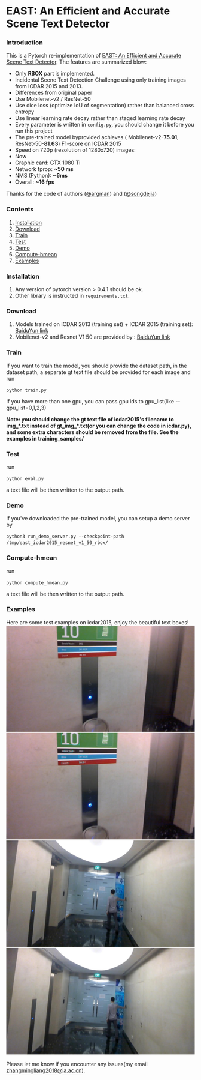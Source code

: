 # EAST: An Efficient and Accurate Scene Text Detector

### Introduction
This is a Pytorch re-implementation of [EAST: An Efficient and Accurate Scene Text Detector](https://arxiv.org/abs/1704.03155v2).
The features are summarized blow:
+ Only **RBOX** part is implemented.
+ Incidental Scene Text Detection Challenge using only training images from ICDAR 2015 and 2013.
+ Differences from original paper
 + Use Mobilenet-v2 / ResNet-50
 + Use dice loss (optimize IoU of segmentation) rather than balanced cross entropy
 + Use linear learning rate decay rather than staged learning rate decay
+ Every parameter is written in `config.py`, you should change it before you run this project
+ The pre-trained model byprovided achieves ( Mobilenet-v2-**75.01**, ResNet-50-**81.63**) F1-score on ICDAR 2015
+ Speed on 720p (resolution of 1280x720) images:
 + Now
  + Graphic card: GTX 1080 Ti
  + Network fprop: **~50 ms**
  + NMS (Python): **~6ms**
  + Overall: **~16 fps**

Thanks for the code of authors ([@argman](https://github.com/argman)) and ([@songdejia](https://github.com/songdejia))

### Contents
1. [Installation](#installation)
2. [Download](#download)
3. [Train](#train)
4. [Test](#test)
5. [Demo](#demo)
6. [Compute-hmean](#compute-hmean)
7. [Examples](#examples)

### Installation
1. Any version of pytorch version > 0.4.1 should be ok.
2. Other library is instructed in `requirements.txt`.

### Download
1. Models trained on ICDAR 2013 (training set) + ICDAR 2015 (training set): [BaiduYun link](http://pan.baidu.com/s/1jHWDrYQ)
2. Mobilenet-v2 and Resnet V1 50  are provided by : [BaiduYun link](http://download.tensorflow.org/models/resnet_v1_50_2016_08_28.tar.gz)

### Train
If you want to train the model, you should provide the dataset path, in the dataset path, a separate gt text file should be provided for each image
and run

```
python train.py
```
If you have more than one gpu, you can pass gpu ids to gpu_list(like --gpu_list=0,1,2,3)

**Note: you should change the gt text file of icdar2015's filename to img_\*.txt instead of gt_img_\*.txt(or you can change the code in icdar.py), and some extra characters should be removed from the file.
See the examples in training_samples/**

### Test
run
```
python eval.py
```
a text file will be then written to the output path.

### Demo
If you've downloaded the pre-trained model, you can setup a demo server by
```
python3 run_demo_server.py --checkpoint-path /tmp/east_icdar2015_resnet_v1_50_rbox/
```

### Compute-hmean
run
```
python compute_hmean.py
```
a text file will be then written to the output path.


### Examples
Here are some test examples on icdar2015, enjoy the beautiful text boxes!
![image_1](demo/test_img/img_1.jpg)
![image_2](demo/result_img/img_1.jpg)
![image_3](demo/test_img/img_2.jpg)
![image_4](demo/result_img/img_2.jpg)

Please let me know if you encounter any issues(my email zhangmingliang2018@ia.ac.cn).

